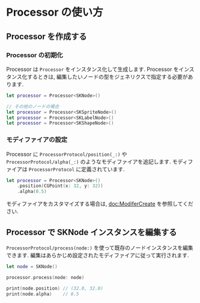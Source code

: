 # Processor の使い方

## Processor を作成する

### Processor の初期化

Processor は ``Processor`` をインスタンス化して生成します. Processor をインスタンス化するときは, 編集したいノードの型をジェネリクスで指定する必要があります.

```swift
let processor = Processor<SKNode>()

// その他のノードの場合
let processor = Processor<SKSpriteNode>()
let processor = Processor<SKLabelNode>()
let processor = Processor<SKShapeNode>()
```

### モディファイアの設定

Processor に ``ProcessorProtocol/position(_:)`` や ``ProcessorProtocol/alpha(_:)`` のようなモディファイアを追記します. モディファイアは ``ProcessorProtocol`` に定義されています.

```swift
let processor = Processor<SKNode>()
    .position(CGPoint(x: 32, y: 32))
    .alpha(0.5)
```

モディファイアをカスタマイズする場合は, <doc:ModiferCreate> を参照してください.

## Processor で SKNode インスタンスを編集する

``ProcessorProtocol/process(node:)`` を使って既存のノードインスタンスを編集できます. 編集はあらかじめ設定されたモディファイアに従って実行されます.

```swift
let node = SKNode()

processor.process(node: node)

print(node.position) // (32.0, 32.0)
print(node.alpha)    // 0.5
```
